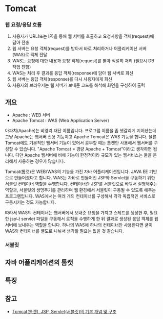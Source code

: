 # Tomcat



### 웹 요청/응답 흐름

1. 사용자가 URL(또는 IP)을 통해 웹 서버를 호출하고 요청사항을 객체(request)에 담아 전송
2. 웹 서버는 요청 객체(request)를 받아서 바로 처리하거나 어플리케이션 서버(WAS)로 객체 전달
3. WAS는 요청에 대한 내용과 요청 객체(request)를 받아 적절히 처리 (필요시 DB 작업 진행)
4. WAS는 처리 후 결과를 응답 객체(response)에 담아 웹 서버로 회신
5. 웹 서버는 응답 객체(response)를 다시 사용자에게 회신
6. 사용자의 브라우저는 웹 서버가 보내준 코드를 해석해 화면을 구성하여 출력



## 개요

- Apache : WEB 서버
- Apache Tomcat : WAS (Web Application Server)

아파치(Apache)는 비영리 재단 이름입니다. 프로그램 이름을 좀 헷갈리게 지어놨는데 그냥 Apache는 웹서버 전용 기능이고 Apache Tomcat은 WAS 기능을 합니다. 물론 Tomcat에도 기본적인 웹서버 기능이 있어서 공부할 때는 톰캣만 사용해서 웹서버를 구성할 수 있습니다. "Apache Tomcat = 경량 Apache + Tomcat"이라고 생각하면 됩니다. 다만 Apache 웹서버에 비해 기능이 한정적이라 규모가 있는 웹서비스는 둘을 분리해서 사용하는 경우가 많습니다. 

Tomcat(톰캣)은 WEB/WAS의 기능을 가진 자바 어플리케이션입니다. JAVA EE 기반으로 만들어졌다고 합니다. WAS는 자바로 만들어진 JSP와 Servlet을 구동하기 위한 서블릿 컨테이너 역할을 수행합니다. 컨테이너란 JSP를 서블릿으로 바꿔서 실행해주는 역할과, 서블릿의 생명주기를 관리하며 웹 환경에서 서블릿이 구동될 수 있도록 해주는 프로그램입니다. WAS에서는 여러 개의 컨테이너를 구성해서 각각 독립적인 서비스로 구동시키는 것도 가능합니다.

따라서 WAS의 컨테이너는 웹서버에서 보내준 요청을 가지고 스레드를 생성한 후, 필요한 jsp나 servlet 파일을 구동해서 로직을 수행하게 한 뒤 결과로 생성된 응답 객체를 웹서버에 보내주는 역할을 합니다. 하나의 WAS에 하나의 컨테이너만 사용한다면 굳이 WAS와 컨테이너를 별도로 나눠서 생각할 필요는 없을 것 같습니다. 



### 서블릿





## 자바 어플리케이션의 톰캣



## 특징



## 참고

- [Tomcat(톰캣), JSP, Servlet(서블릿)의 기본 개념 및 구조](https://codevang.tistory.com/191)

